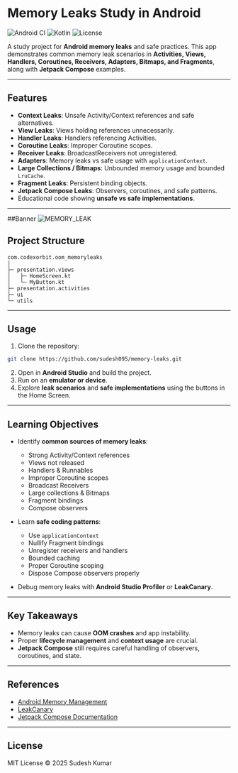 # Memory Leaks Study in Android

![Android CI](https://img.shields.io/badge/Android-Compose-blue) ![Kotlin](https://img.shields.io/badge/Kotlin-2.2-orange) ![License](https://img.shields.io/badge/License-MIT-green)

A study project for **Android memory leaks** and safe practices. This app demonstrates common memory leak scenarios in **Activities, Views, Handlers, Coroutines, Receivers, Adapters, Bitmaps, and Fragments**, along with **Jetpack Compose** examples.

---

## Features

- **Context Leaks**: Unsafe Activity/Context references and safe alternatives.  
- **View Leaks**: Views holding references unnecessarily.  
- **Handler Leaks**: Handlers referencing Activities.  
- **Coroutine Leaks**: Improper Coroutine scopes.  
- **Receiver Leaks**: BroadcastReceivers not unregistered.  
- **Adapters**: Memory leaks vs safe usage with `applicationContext`.  
- **Large Collections / Bitmaps**: Unbounded memory usage and bounded `LruCache`.  
- **Fragment Leaks**: Persistent binding objects.  
- **Jetpack Compose Leaks**: Observers, coroutines, and safe patterns.  
- Educational code showing **unsafe vs safe implementations**.

---

##Banner
![MEMORY_LEAK](https://github.com/user-attachments/assets/df428ada-73e7-4411-a2f4-7d5a056d2612)


## Project Structure

```
com.codexorbit.oom_memoryleaks
│
├─ presentation.views
│   ├─ HomeScreen.kt
│   └─ MyButton.kt
├─ presentation.activities
├─ ui
└─ utils
```

---

## Usage

1. Clone the repository:

```bash
git clone https://github.com/sudesh095/memory-leaks.git
```

2. Open in **Android Studio** and build the project.  
3. Run on an **emulator or device**.  
4. Explore **leak scenarios** and **safe implementations** using the buttons in the Home Screen.  

---

## Learning Objectives

- Identify **common sources of memory leaks**:
  - Strong Activity/Context references
  - Views not released
  - Handlers & Runnables
  - Improper Coroutine scopes
  - Broadcast Receivers
  - Large collections & Bitmaps
  - Fragment bindings
  - Compose observers

- Learn **safe coding patterns**:
  - Use `applicationContext`
  - Nullify Fragment bindings
  - Unregister receivers and handlers
  - Bounded caching
  - Proper Coroutine scoping
  - Dispose Compose observers properly

- Debug memory leaks with **Android Studio Profiler** or **LeakCanary**.

---

## Key Takeaways

- Memory leaks can cause **OOM crashes** and app instability.  
- Proper **lifecycle management** and **context usage** are crucial.  
- **Jetpack Compose** still requires careful handling of observers, coroutines, and state.  

---

## References

- [Android Memory Management](https://developer.android.com/topic/performance/memory)  
- [LeakCanary](https://square.github.io/leakcanary/)  
- [Jetpack Compose Documentation](https://developer.android.com/jetpack/compose)

---

## License

MIT License © 2025 Sudesh Kumar


